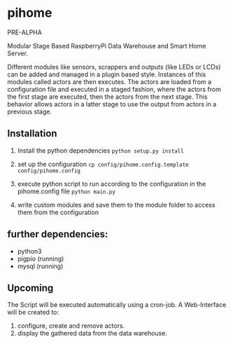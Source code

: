 # pihome

PRE-ALPHA

Modular Stage Based RaspberryPi Data Warehouse and Smart Home Server.

Different modules like sensors, scrappers and outputs (like LEDs or LCDs) can be added and managed in a plugin based style. Instances of this modules called actors are then executes. The actors are loaded from a configuration file and executed in a staged fashion, where the actors from the first stage are executed, then the actors from the next stage. This behavior allows actors in a latter stage to use the output from actors in a previous stage.

## Installation

1. Install the python dependencies
   `python setup.py install`

2. set up the configuration
   `cp config/pihome.config.template config/pihome.config`

3. execute python script to run according to the configuration in the pihome.config file
   `python main.py`

4. write custom modules and save them to the module folder to access them from the configuration

## further dependencies:

- python3
- pigpio (running)
- mysql (running)

## Upcoming

The Script will be executed automatically using a cron-job.
A Web-Interface will be created to:

1. configure, create and remove actors.
2. display the gathered data from the data warehouse.
